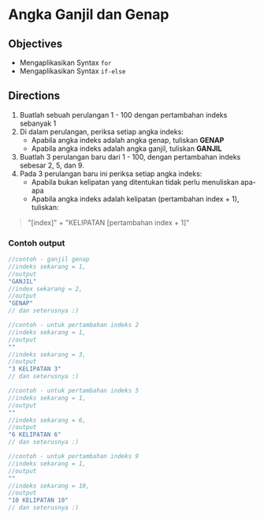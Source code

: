 # Angka Ganjil dan Genap

## Objectives

- Mengaplikasikan Syntax `for`
- Mengaplikasikan Syntax `if-else`

## Directions

1. Buatlah sebuah perulangan 1 - 100 dengan pertambahan indeks sebanyak 1
2. Di dalam perulangan, periksa setiap angka indeks:
    - Apabila angka indeks adalah angka genap, tuliskan **GENAP**
    - Apabila angka indeks adalah angka ganjil, tuliskan **GANJIL**
3. Buatlah 3 perulangan baru dari 1 - 100, dengan pertambahan indeks sebesar 2, 5, dan 9.
4. Pada 3 perulangan baru ini periksa setiap angka indeks:
    - Apabila bukan kelipatan yang ditentukan tidak perlu menuliskan apa-apa
    - Apabila angka indeks adalah kelipatan (pertambahan index + 1), tuliskan:

> "[index]" + "KELIPATAN [pertambahan index + 1]"


### Contoh output

```javascript
//contoh - ganjil genap
//indeks sekarang = 1,
//output
"GANJIL"
//index sekarang = 2,
//output
"GENAP"
// dan seterusnya :)

//contoh - untuk pertambahan indeks 2
//indeks sekarang = 1, 
//output
"" 
//indeks sekarang = 3, 
//output
"3 KELIPATAN 3" 
// dan seterusnya :)

//contoh - untuk pertambahan indeks 5
//indeks sekarang = 1, 
//output
"" 
//indeks sekarang = 6, 
//output
"6 KELIPATAN 6" 
// dan seterusnya :)

//contoh - untuk pertambahan indeks 9
//indeks sekarang = 1, 
//output
"" 
//indeks sekarang = 10, 
//output
"10 KELIPATAN 10" 
// dan seterusnya :)
```